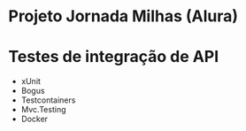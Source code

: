 # Projeto Jornada Milhas (Alura)

# Testes de integração de API

- xUnit
- Bogus
- Testcontainers
- Mvc.Testing
- Docker
